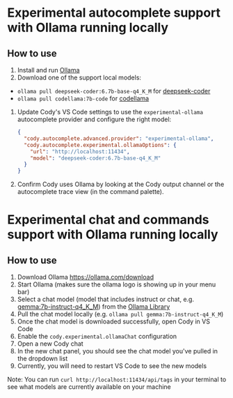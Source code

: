 # Experimental autocomplete support with Ollama running locally

## How to use

1. Install and run [Ollama](https://ollama.ai/)
1. Download one of the support local models:

- `ollama pull deepseek-coder:6.7b-base-q4_K_M` for [deepseek-coder](https://ollama.ai/library/deepseek-coder)
- `ollama pull codellama:7b-code` for [codellama](https://ollama.ai/library/codellama)

1. Update Cody's VS Code settings to use the `experimental-ollama` autocomplete provider and configure the right model:

   ```json
   {
     "cody.autocomplete.advanced.provider": "experimental-ollama",
     "cody.autocomplete.experimental.ollamaOptions": {
       "url": "http://localhost:11434",
       "model": "deepseek-coder:6.7b-base-q4_K_M"
     }
   }
   ```

1. Confirm Cody uses Ollama by looking at the Cody output channel or the autocomplete trace view (in the command palette).

# Experimental chat and commands support with Ollama running locally

## How to use

1. Download Ollama https://ollama.com/download
2. Start Ollama (makes sure the ollama logo is showing up in your menu bar)
3. Select a chat model (model that includes instruct or chat, e.g. [gemma:7b-instruct-q4_K_M](https://ollama.com/library/gemma:7b-instruct-q4_K_M)) from the [Ollama Library](https://ollama.com/library)
4. Pull the chat model locally (e.g. `ollama pull gemma:7b-instruct-q4_K_M`)
5. Once the chat model is downloaded successfully, open Cody in VS Code
6. Enable the `cody.experimental.ollamaChat` configuration
7. Open a new Cody chat
8. In the new chat panel, you should see the chat model you've pulled in the dropdown list
9. Currently, you will need to restart VS Code to see the new models

Note: You can run `curl http://localhost:11434/api/tags` in your terminal to see what models are currently available on your machine

